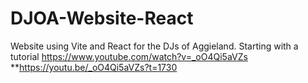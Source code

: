 # DJOA-Website-React
Website using Vite and React for the DJs of Aggieland. Starting with a tutorial https://www.youtube.com/watch?v=_oO4Qi5aVZs **https://youtu.be/_oO4Qi5aVZs?t=1730
